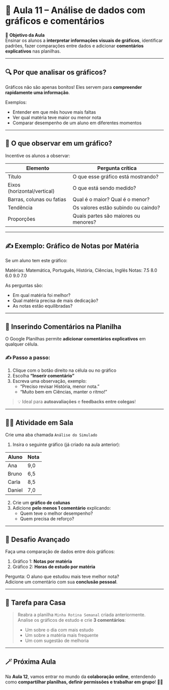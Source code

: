 # 📘 Aula 11 – Análise de dados com gráficos e comentários

🎯 **Objetivo da Aula**  
Ensinar os alunos a **interpretar informações visuais de gráficos**, identificar padrões, fazer comparações entre dados e adicionar **comentários explicativos** nas planilhas.

---

## 🔍 Por que analisar os gráficos?

Gráficos não são apenas bonitos! Eles servem para **compreender rapidamente uma informação**.

Exemplos:
- Entender em que mês houve mais faltas
- Ver qual matéria teve maior ou menor nota
- Comparar desempenho de um aluno em diferentes momentos

---

## 🧠 O que observar em um gráfico?

Incentive os alunos a observar:

| Elemento                    | Pergunta crítica                     |
| --------------------------- | ------------------------------------ |
| Título                      | O que esse gráfico está mostrando?   |
| Eixos (horizontal/vertical) | O que está sendo medido?             |
| Barras, colunas ou fatias   | Qual é o maior? Qual é o menor?      |
| Tendência                   | Os valores estão subindo ou caindo?  |
| Proporções                  | Quais partes são maiores ou menores? |

---

## ✍️ Exemplo: Gráfico de Notas por Matéria

Se um aluno tem este gráfico:

Matérias: Matemática, Português, História, Ciências, Inglês
 Notas:    7.5        8.0       6.0       9.0       7.0

As perguntas são:

- Em qual matéria foi melhor?
- Qual matéria precisa de mais dedicação?
- As notas estão equilibradas?

---

## 💬 Inserindo Comentários na Planilha

O Google Planilhas permite **adicionar comentários explicativos** em qualquer célula.

### ✍️ Passo a passo:

1. Clique com o botão direito na célula ou no gráfico
2. Escolha **“Inserir comentário”**
3. Escreva uma observação, exemplo:
   - “Preciso revisar História, menor nota.”
   - “Muito bem em Ciências, manter o ritmo!”

> 💡 Ideal para **autoavaliações** e **feedbacks entre colegas**!

---

## 👨‍🏫 Atividade em Sala

Crie uma aba chamada `Análise do Simulado`

1. Insira o seguinte gráfico (já criado na aula anterior):

| Aluno  | Nota |
| ------ | ---- |
| Ana    | 9,0  |
| Bruno  | 6,5  |
| Carla  | 8,5  |
| Daniel | 7,0  |

2. Crie um **gráfico de colunas**
3. Adicione **pelo menos 1 comentário** explicando:
   - Quem teve o melhor desempenho?
   - Quem precisa de reforço?

---

## 🧩 Desafio Avançado

Faça uma comparação de dados entre dois gráficos:

1. Gráfico 1: **Notas por matéria**
2. Gráfico 2: **Horas de estudo por matéria**

Pergunta: O aluno que estudou mais teve melhor nota?  
Adicione um comentário com sua **conclusão pessoal**.

---

## 📌 Tarefa para Casa

> Reabra a planilha `Minha Rotina Semanal` criada anteriormente.  
> Analise os gráficos de estudo e crie **3 comentários**:
> - Um sobre o dia com mais estudo
> - Um sobre a matéria mais frequente
> - Um com sugestão de melhoria

---

## 🪄 Próxima Aula

Na **Aula 12**, vamos entrar no mundo da **colaboração online**, entendendo como **compartilhar planilhas, definir permissões e trabalhar em grupo**! 🤝📁

